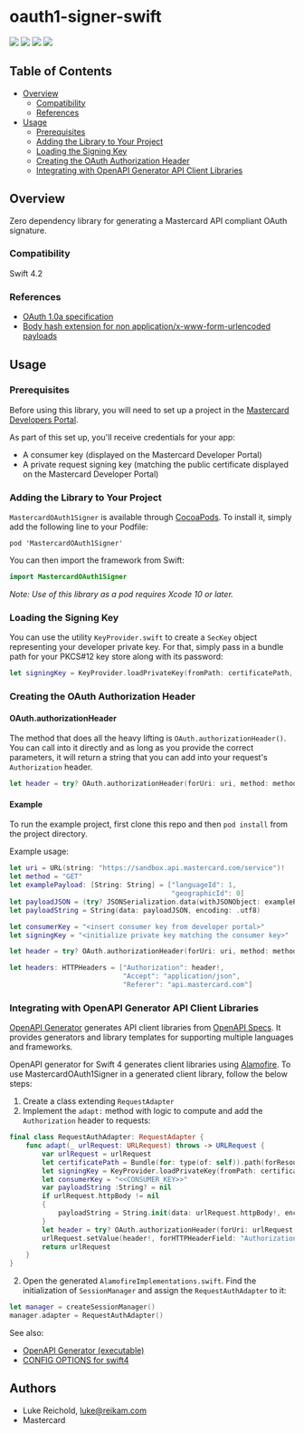 # oauth1-signer-swift

[![](https://travis-ci.org/Mastercard/oauth1-signer-swift.svg?branch=master)](https://travis-ci.org/Mastercard/oauth1-signer-swift)
[![](https://sonarcloud.io/api/project_badges/measure?project=Mastercard_oauth1-signer-swift&metric=alert_status)](https://sonarcloud.io/dashboard?id=Mastercard_oauth1-signer-swift) 
[![](https://img.shields.io/cocoapods/v/MastercardOAuth1Signer.svg?style=flat&color=blue)](https://cocoapods.org/pods/MastercardOAuth1Signer)
[![](https://img.shields.io/badge/license-MIT-yellow.svg)](https://github.com/Mastercard/oauth1-signer-swift/blob/master/LICENSE)

## Table of Contents
- [Overview](#overview)
    * [Compatibility](#compatibility)
    * [References](#references)
- [Usage](#usage)
    * [Prerequisites](#prerequisites)
    * [Adding the Library to Your Project](#adding-the-library-to-your-project)
    * [Loading the Signing Key](#loading-the-signing-key) 
    * [Creating the OAuth Authorization Header](#creating-the-oauth-authorization-header)
    * [Integrating with OpenAPI Generator API Client Libraries](#integrating-with-openapi-generator-api-client-libraries)

## Overview <a name="overview"></a>

Zero dependency library for generating a Mastercard API compliant OAuth signature.

### Compatibility <a name="compatibility"></a>
Swift 4.2

### References <a name="references"></a>
* [OAuth 1.0a specification](https://tools.ietf.org/html/rfc5849)
* [Body hash extension for non application/x-www-form-urlencoded payloads](https://tools.ietf.org/id/draft-eaton-oauth-bodyhash-00.html)

## Usage <a name="usage"></a>

### Prerequisites <a name="prerequisites"></a>

Before using this library, you will need to set up a project in the [Mastercard Developers Portal](https://developer.mastercard.com). 

As part of this set up, you'll receive credentials for your app:
* A consumer key (displayed on the Mastercard Developer Portal)
* A private request signing key (matching the public certificate displayed on the Mastercard Developer Portal)

### Adding the Library to Your Project <a name="adding-the-library-to-your-project"></a>

`MastercardOAuth1Signer` is available through [CocoaPods](https://cocoapods.org). To install it, simply add the following line to your Podfile:

```
pod 'MastercardOAuth1Signer'
```

You can then import the framework from Swift:
```swift
import MastercardOAuth1Signer
```

*Note: Use of this library as a pod requires Xcode 10 or later.*

### Loading the Signing Key <a name="loading-the-signing-key"></a>

You can use the utility `KeyProvider.swift` to create a `SecKey` object representing your developer private key. 
For that, simply pass in a bundle path for your PKCS#12 key store along with its password:

```swift
let signingKey = KeyProvider.loadPrivateKey(fromPath: certificatePath, keyPassword: "<<PASSWORD>>")!
```

### Creating the OAuth Authorization Header <a name="creating-the-oauth-authorization-header"></a>

#### OAuth.authorizationHeader <a name="oauth-authorizationheader"></a>

The method that does all the heavy lifting is `OAuth.authorizationHeader()`. You can call into it directly and as long as you provide the correct parameters, it will return a string that you can add into your request's `Authorization` header.

```swift
let header = try? OAuth.authorizationHeader(forUri: uri, method: method, payload: payloadString, consumerKey: consumerKey, signingPrivateKey: signingKey)
```

#### Example <a name="example"></a>

To run the example project, first clone this repo and then `pod install` from the project directory.

Example usage:

```swift
let uri = URL(string: "https://sandbox.api.mastercard.com/service")!
let method = "GET"
let examplePayload: [String: String] = ["languageId": 1,
                                        "geographicId": 0]
let payloadJSON = (try? JSONSerialization.data(withJSONObject: examplePayload, options: [])) ?? Data()
let payloadString = String(data: payloadJSON, encoding: .utf8)

let consumerKey = "<insert consumer key from developer portal>"
let signingKey = "<initialize private key matching the consumer key>"

let header = try? OAuth.authorizationHeader(forUri: uri, method: method, payload: payloadString, consumerKey: consumerKey, signingPrivateKey: myPrivateKey)

let headers: HTTPHeaders = ["Authorization": header!,
                            "Accept": "application/json",
                            "Referer": "api.mastercard.com"]
```
### Integrating with OpenAPI Generator API Client Libraries <a name="integrating-with-openapi-generator-api-client-libraries"></a>

[OpenAPI Generator](https://github.com/OpenAPITools/openapi-generator) generates API client libraries from [OpenAPI Specs](https://github.com/OAI/OpenAPI-Specification). 
It provides generators and library templates for supporting multiple languages and frameworks.

OpenAPI generator for Swift 4 generates client libraries using [Alamofire](https://github.com/Alamofire/Alamofire). 
To use MastercardOAuth1Signer in a generated client library, follow the below steps:

1. Create a class extending `RequestAdapter`
2. Implement the `adapt:` method with logic to compute and add the `Authorization` header to requests:

```swift
final class RequestAuthAdapter: RequestAdapter {
    func adapt(_ urlRequest: URLRequest) throws -> URLRequest {
        var urlRequest = urlRequest
        let certificatePath = Bundle(for: type(of: self)).path(forResource: "<<FILENAME>>", ofType: "p12")
        let signingKey = KeyProvider.loadPrivateKey(fromPath: certificatePath!, keyPassword: "<<PASSWORD>>")!
        let consumerKey = "<<CONSUMER_KEY>>"
        var payloadString :String? = nil
        if urlRequest.httpBody != nil
        {
            payloadString = String.init(data: urlRequest.httpBody!, encoding: .utf8)
        }
        let header = try? OAuth.authorizationHeader(forUri: urlRequest.url!, method: urlRequest.httpMethod!, payload: payloadString, consumerKey: consumerKey, signingPrivateKey: signingKey)
        urlRequest.setValue(header!, forHTTPHeaderField: "Authorization")
        return urlRequest
    }
}

```
2. Open the generated `AlamofireImplementations.swift`. Find the initialization of `SessionManager` and assign the `RequestAuthAdapter` to it:
```swift
let manager = createSessionManager()
manager.adapter = RequestAuthAdapter()
```

See also:
* [OpenAPI Generator (executable)](https://mvnrepository.com/artifact/org.openapitools/openapi-generator-cli)
* [CONFIG OPTIONS for swift4](https://github.com/OpenAPITools/openapi-generator/blob/master/docs/generators/swift4.md)

## Authors

* Luke Reichold, luke@reikam.com
* Mastercard
